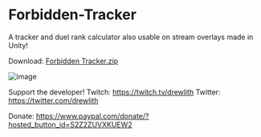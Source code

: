 # Forbidden-Tracker
A tracker and duel rank calculator also usable on stream overlays made in Unity!

Download: [Forbidden Tracker.zip](https://github.com/drewlith/Forbidden-Tracker/files/8545717/Forbidden.Tracker.zip)

![image](https://user-images.githubusercontent.com/74074951/164859069-dd353cc8-0a6c-4732-b73b-5c580d79d777.png)


Support the developer! 
Twitch: https://twitch.tv/drewlith
Twitter: https://twitter.com/drewlith

Donate: https://www.paypal.com/donate/?hosted_button_id=S2Z2ZUVXKUEW2
